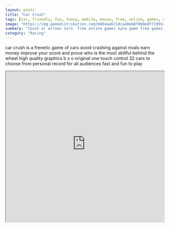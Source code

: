 ```yaml
---
layout: posts
title: "Car Crush"
tags: [car, friendly, fun, funny, mobile, mouse, free, online, games, oyna, game, free, games, play, play, games]
image: "https://img.gamedistribution.com/b684aa671dca40eb8f060e8f719914ab.jpg"
summary: "touch or arrows turn  free online games oyna game free games play play games"
category: "Racing"
---
```


car crush is a frenetic game of cars avoid crashing against rivals earn money improve your score and prove who is the most skillful behind the wheel high quality graphics b s o original one touch control 32 cars to choose from personal record for all audiences fast and fun to play

<iframe width="100%" height="480px;" src="https://html5.gamedistribution.com/b684aa671dca40eb8f060e8f719914ab/"></iframe>